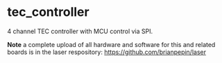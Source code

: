# tec_controller
4 channel TEC controller with MCU control via SPI.

**Note** a complete upload of all hardware and software for this and related boards is in the laser respository: https://github.com/brianpepin/laser
